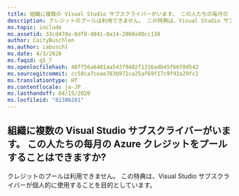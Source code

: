 ```yaml
---
title: 組織に複数の Visual Studio サブスクライバーがいます。 この人たちの毎月の Azure クレジットをプールすることはできますか?
description: クレジットのプールは利用できません。 この特典は、Visual Studio サブスクライバーが個人的に使用することを目的としています。
ms.topic: include
ms.assetid: 33cd470a-8df8-4841-8a14-2860a80cc130
author: CaityBuschlen
ms.author: cabuschl
ms.date: 4/3/2020
ms.faqid: q5_7
ms.openlocfilehash: 48ff56a6401aa54379482f1316adb45f66f0d542
ms.sourcegitcommit: cc58ca7ceae783b972ca25af69f17c9f92a29fc2
ms.translationtype: HT
ms.contentlocale: ja-JP
ms.lasthandoff: 04/15/2020
ms.locfileid: "81386281"
---
```

## <a name="my-organization-has-multiple-visual-studio-subscribers-can-their-monthly-azure-credits-be-pooled"></a>組織に複数の Visual Studio サブスクライバーがいます。 この人たちの毎月の Azure クレジットをプールすることはできますか?

クレジットのプールは利用できません。 この特典は、Visual Studio サブスクライバーが個人的に使用することを目的としています。
